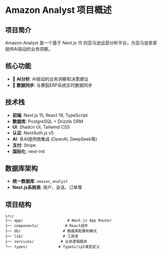 # Amazon Analyst 项目概述

## 项目简介
Amazon Analyst 是一个基于 Next.js 15 的亚马逊运营分析平台，为亚马逊卖家提供AI驱动的业务洞察。

## 核心功能
- 🤖 **AI分析**: AI驱动的业务洞察和决策建议
- 🔄 **数据同步**: 与赛狐ERP系统实时数据同步

## 技术栈
- **前端**: Next.js 15, React 19, TypeScript
- **数据库**: PostgreSQL + Drizzle ORM
- **UI**: Shadcn UI, Tailwind CSS
- **认证**: NextAuth.js v5
- **AI**: 多AI提供商集成 (OpenAI, DeepSeek等)
- **支付**: Stripe
- **国际化**: next-intl

## 数据库架构
- **统一数据库**: `amazon_analyst` 
- **Next.js系统表**: 用户、会话、订单等

## 项目结构
```
src/
├── app/                    # Next.js App Router
├── components/            # React组件
├── db/                   # 数据库配置和模式
├── lib/                  # 工具库
├── services/            # 业务逻辑服务
└── types/              # TypeScript类型定义
```
